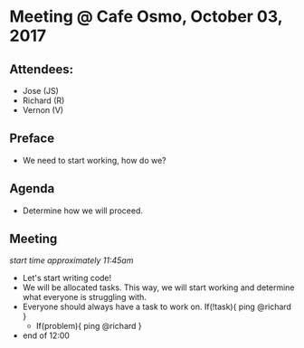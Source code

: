 # Meeting @ Cafe Osmo, October 03, 2017

## Attendees:
- Jose (JS)
- Richard (R)
- Vernon (V)

## Preface
- We need to start working, how do we?
## Agenda
- Determine how we will proceed.
## Meeting  
_start time approximately 11:45am_
- Let's start writing code!
- We will be allocated tasks. This way, we will start working and determine what everyone is struggling with.
- Everyone should always have a task to work on. If(!task){ ping @richard }
  - If(problem){ ping @richard }
- end of  12:00
